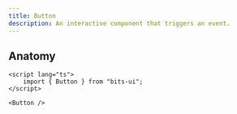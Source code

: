 ```yaml
---
title: Button
description: An interactive component that triggers an event.
---
```


## Anatomy

```svelte
<script lang="ts">
	import { Button } from "bits-ui";
</script>

<Button />
```
